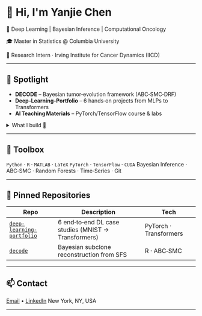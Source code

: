 # 👋 Hi, I'm **Yanjie Chen**

🚀 Deep Learning | Bayesian Inference | Computational Oncology

🎓 Master in Statistics @ Columbia University

🔬 Research Intern · Irving Institute for Cancer Dynamics (IICD)

---

## 🌟 Spotlight
* **DECODE** – Bayesian tumor‑evolution framework (ABC‑SMC‑DRF)
* **Deep‑Learning‑Portfolio** – 6 hands‑on projects from MLPs to Transformers
* **AI Teaching Materials** – PyTorch/TensorFlow course & labs

<details>
  <summary>What I build 🚀</summary>

| Area                       | Highlights                                                     |
| -------------------------- | -------------------------------------------------------------- |
| **Computer Vision**        | Transfer learning · Semantic segmentation · Data augmentation  |
| **NLP**                    | LSTM sentiment analysis · Self‑attention · 4‑bit LLM inference |
| **Probabilistic Modeling** | ABC‑SMC pipelines · Random‑Forest posteriors                   |
| **HPC**                    | SLURM workflows · GPU optimization on Columbia’s cluster       |

</details>

---

## 🔧 Toolbox

`Python` · `R` · `MATLAB` · `LaTeX`
`PyTorch` · `TensorFlow` · `CUDA`
Bayesian Inference · ABC‑SMC · Random Forests · Time‑Series · Git

---

## 📌 Pinned Repositories

| Repo                                                                                   | Description                                         | Tech                   |
| -------------------------------------------------------------------------------------- | --------------------------------------------------- | ---------------------- |
| [`deep-learning-portfolio`](https://github.com/YanjieChen9117/deep-learning-portfolio) | 6 end‑to‑end DL case studies (MNIST → Transformers) | PyTorch · Transformers |
| [`decode`](https://github.com/YanjieChen9117/DECODE)                                   | Bayesian subclone reconstruction from SFS           | R · ABC‑SMC            |
---

## 📫 Contact

[Email](mailto:yc4594@columbia.edu) • [LinkedIn](https://www.linkedin.com/in/yanjiechen)
New York, NY, USA

---

<!--

| [`ai-teaching-materials`](https://github.com/YanjieChen9117/ai-teaching-materials)     | Lecture notes & labs for NN course                  | PyTorch · TensorFlow   |
| [`time-series-alcohol`](https://github.com/YanjieChen9117/alcohol-tax-time-series)     | GARCH forecast of UK alcohol revenue                | R                      |


## 📝 Latest Achievements

* **Jul 2025**  Released *Deep‑Learning‑Portfolio* — 95 %+ MNIST, IoU 0.84 segmentation
* **Apr 2025**  DECODE outperforms Mobster on PCAWG cohort *(pre‑print in prep)*
* **Feb 2025**  Co‑authored AI curriculum for Azure Partners

# 👋 Hi, I'm Yanjie Chen

🎓 Master in Statistics @ Columbia University  
🔬 Researcher in tumor evolution, Bayesian inference, and probabilistic modeling  
📍 Currently a research intern at Irving Institute for Cancer Dynamics, Columbia University

---

## 🔧 Skills
- **Languages**: R, Python, MATLAB, LaTeX
- **Techniques**: Bayesian Inference, ABC-SMC, Random Forests, Time Series
  
## 📚 Selected Projects

### 🧬 DECODE Tumor Subclone Reconstruction
Research in IICD, Columbia University. Develop bayesian framework for recovering tumor evolutionary parameters from SFS data; integrated ABC-SMC with Distributional RF, evaluated using community benchmarking tools.

### 🧠 AI Teaching Materials - Neural Networks
TA experience at Azure Partners: Designed PyTorch/TensorFlow-based lessons on image classification, object detection, RNNs & transformers. Includes assignments and demos.

### 📊 Time Series Forecasting on Alcohol Tax Revenue
Collaborate with "HM Revenue & Customs" and forecast UK alcohol consumption change post-tax reform using Garch(1,1) model; proposed resource allocation strategy for £64.9B in expected revenue.

---

## 📫 Contact
- 📍 30 Morningside Dr, New York, NY 10025, USA  
- 📧 yc4594@columbia.edu


**YanjieChen9117/YanjieChen9117** is a ✨ _special_ ✨ repository because its README.md (this file) appears on your GitHub profile.

Here are some ideas to get you started:

- 🔭 I’m currently working on ...
- 🌱 I’m currently learning ...
- 👯 I’m looking to collaborate on ...
- 🤔 I’m looking for help with ...
- 💬 Ask me about ...
- 📫 How to reach me: ...
- 😄 Pronouns: ...
- ⚡ Fun fact: ...
-->
